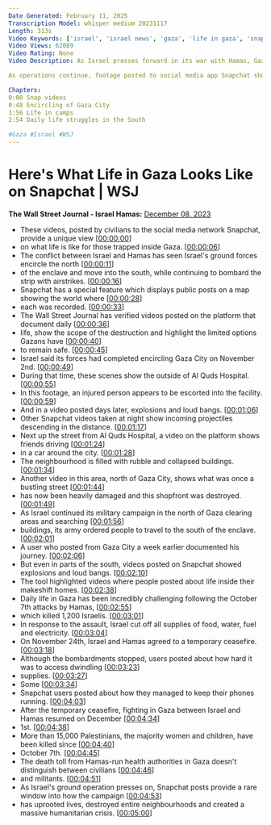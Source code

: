```yaml
---
Date Generated: February 11, 2025
Transcription Model: whisper medium 20231117
Length: 313s
Video Keywords: ['israel', 'israel news', 'gaza', 'life in gaza', 'snapchat', 'snap', 'snapchat videos from gaza', 'gaza videos on snap', 'israel videos on snap', 'life in israel', 'palestine', 'wsj', 'gaza life', 'israel-hamas conflict', 'social media', 'hamas', 'north gaza', 'south gaza', 'middle east', 'hamas news', 'gaza strip', 'al-quds hospital', 'ceasefire', 'snapchat features', 'snap map', 'israel hamas war', 'ground forces', 'bombardment', 'conflict zone', 'war footage', 'life in camps', 'war stories', 'life during a war', 'israel daily life', 'wonews']
Video Views: 62089
Video Rating: None
Video Description: As Israel presses forward in its war with Hamas, Gazans search for safety with few options. More than 15,000 Palestinians have been killed since Oct. 7, with the death toll from Hamas-run authorities in Gaza not distinguishing between civilians and militants. 

As operations continue, footage posted to social media app Snapchat shows how the war has upended everyday life inside the besieged enclave.

Chapters:
0:00 Snap videos
0:48 Encircling of Gaza City
1:56 Life in camps
2:54 Daily life struggles in the South

#Gaza #Israel #WSJ
---
```


# Here's What Life in Gaza Looks Like on Snapchat | WSJ
**The Wall Street Journal - Israel Hamas:** [December 08, 2023](https://www.youtube.com/watch?v=MYevQ467lA8)
*  These videos, posted by civilians to the social media network Snapchat, provide a unique view [[00:00:00](https://www.youtube.com/watch?v=MYevQ467lA8&t=0.0s)]
*  on what life is like for those trapped inside Gaza. [[00:00:06](https://www.youtube.com/watch?v=MYevQ467lA8&t=6.5200000000000005s)]
*  The conflict between Israel and Hamas has seen Israel's ground forces encircle the north [[00:00:11](https://www.youtube.com/watch?v=MYevQ467lA8&t=11.48s)]
*  of the enclave and move into the south, while continuing to bombard the strip with airstrikes. [[00:00:16](https://www.youtube.com/watch?v=MYevQ467lA8&t=16.2s)]
*  Snapchat has a special feature which displays public posts on a map showing the world where [[00:00:28](https://www.youtube.com/watch?v=MYevQ467lA8&t=28.4s)]
*  each was recorded. [[00:00:33](https://www.youtube.com/watch?v=MYevQ467lA8&t=33.28s)]
*  The Wall Street Journal has verified videos posted on the platform that document daily [[00:00:36](https://www.youtube.com/watch?v=MYevQ467lA8&t=36.16s)]
*  life, show the scope of the destruction and highlight the limited options Gazans have [[00:00:40](https://www.youtube.com/watch?v=MYevQ467lA8&t=40.36s)]
*  to remain safe. [[00:00:45](https://www.youtube.com/watch?v=MYevQ467lA8&t=45.72s)]
*  Israel said its forces had completed encircling Gaza City on November 2nd. [[00:00:49](https://www.youtube.com/watch?v=MYevQ467lA8&t=49.76s)]
*  During that time, these scenes show the outside of Al Quds Hospital. [[00:00:55](https://www.youtube.com/watch?v=MYevQ467lA8&t=55.12s)]
*  In this footage, an injured person appears to be escorted into the facility. [[00:00:59](https://www.youtube.com/watch?v=MYevQ467lA8&t=59.76s)]
*  And in a video posted days later, explosions and loud bangs. [[00:01:06](https://www.youtube.com/watch?v=MYevQ467lA8&t=66.2s)]
*  Other Snapchat videos taken at night show incoming projectiles descending in the distance. [[00:01:17](https://www.youtube.com/watch?v=MYevQ467lA8&t=77.08s)]
*  Next up the street from Al Quds Hospital, a video on the platform shows friends driving [[00:01:24](https://www.youtube.com/watch?v=MYevQ467lA8&t=84.6s)]
*  in a car around the city. [[00:01:28](https://www.youtube.com/watch?v=MYevQ467lA8&t=88.8s)]
*  The neighbourhood is filled with rubble and collapsed buildings. [[00:01:34](https://www.youtube.com/watch?v=MYevQ467lA8&t=94.32s)]
*  Another video in this area, north of Gaza City, shows what was once a bustling street [[00:01:44](https://www.youtube.com/watch?v=MYevQ467lA8&t=104.39999999999999s)]
*  has now been heavily damaged and this shopfront was destroyed. [[00:01:49](https://www.youtube.com/watch?v=MYevQ467lA8&t=109.08s)]
*  As Israel continued its military campaign in the north of Gaza clearing areas and searching [[00:01:56](https://www.youtube.com/watch?v=MYevQ467lA8&t=116.55999999999999s)]
*  buildings, its army ordered people to travel to the south of the enclave. [[00:02:01](https://www.youtube.com/watch?v=MYevQ467lA8&t=121.36s)]
*  A user who posted from Gaza City a week earlier documented his journey. [[00:02:06](https://www.youtube.com/watch?v=MYevQ467lA8&t=126.39999999999999s)]
*  But even in parts of the south, videos posted on Snapchat showed explosions and loud bangs. [[00:02:10](https://www.youtube.com/watch?v=MYevQ467lA8&t=130.48s)]
*  The tool highlighted videos where people posted about life inside their makeshift homes. [[00:02:38](https://www.youtube.com/watch?v=MYevQ467lA8&t=158.48s)]
*  Daily life in Gaza has been incredibly challenging following the October 7th attacks by Hamas, [[00:02:55](https://www.youtube.com/watch?v=MYevQ467lA8&t=175.79999999999998s)]
*  which killed 1,200 Israelis. [[00:03:01](https://www.youtube.com/watch?v=MYevQ467lA8&t=181.35999999999999s)]
*  In response to the assault, Israel cut off all supplies of food, water, fuel and electricity. [[00:03:04](https://www.youtube.com/watch?v=MYevQ467lA8&t=184.36s)]
*  On November 24th, Israel and Hamas agreed to a temporary ceasefire. [[00:03:18](https://www.youtube.com/watch?v=MYevQ467lA8&t=198.28s)]
*  Although the bombardments stopped, users posted about how hard it was to access dwindling [[00:03:23](https://www.youtube.com/watch?v=MYevQ467lA8&t=203.12s)]
*  supplies. [[00:03:27](https://www.youtube.com/watch?v=MYevQ467lA8&t=207.56s)]
*  Some [[00:03:34](https://www.youtube.com/watch?v=MYevQ467lA8&t=214.36s)]
*  Snapchat users posted about how they managed to keep their phones running. [[00:04:03](https://www.youtube.com/watch?v=MYevQ467lA8&t=243.2s)]
*  After the temporary ceasefire, fighting in Gaza between Israel and Hamas resumed on December [[00:04:34](https://www.youtube.com/watch?v=MYevQ467lA8&t=274.2s)]
*  1st. [[00:04:38](https://www.youtube.com/watch?v=MYevQ467lA8&t=278.92s)]
*  More than 15,000 Palestinians, the majority women and children, have been killed since [[00:04:40](https://www.youtube.com/watch?v=MYevQ467lA8&t=280.47999999999996s)]
*  October 7th. [[00:04:45](https://www.youtube.com/watch?v=MYevQ467lA8&t=285.2s)]
*  The death toll from Hamas-run health authorities in Gaza doesn't distinguish between civilians [[00:04:46](https://www.youtube.com/watch?v=MYevQ467lA8&t=286.8s)]
*  and militants. [[00:04:51](https://www.youtube.com/watch?v=MYevQ467lA8&t=291.59999999999997s)]
*  As Israel's ground operation presses on, Snapchat posts provide a rare window into how the campaign [[00:04:53](https://www.youtube.com/watch?v=MYevQ467lA8&t=293.96s)]
*  has uprooted lives, destroyed entire neighbourhoods and created a massive humanitarian crisis. [[00:05:00](https://www.youtube.com/watch?v=MYevQ467lA8&t=300.0s)]
